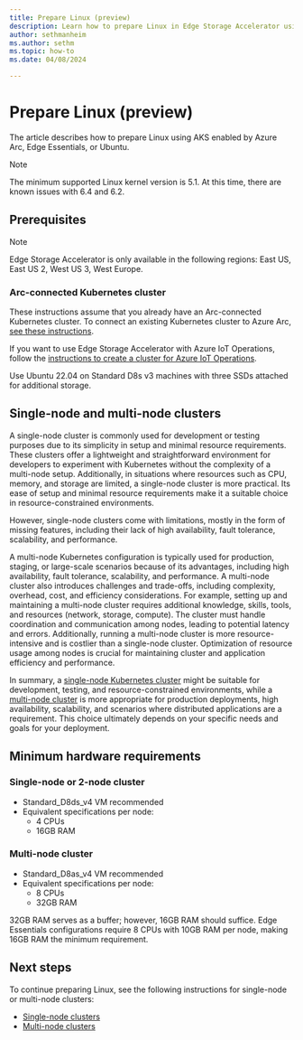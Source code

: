 ```yaml
---
title: Prepare Linux (preview)
description: Learn how to prepare Linux in Edge Storage Accelerator using AKS enabled by Azure Arc, Edge Essentials, or Ubuntu.
author: sethmanheim
ms.author: sethm
ms.topic: how-to
ms.date: 04/08/2024

---
```


# Prepare Linux (preview)

The article describes how to prepare Linux using AKS enabled by Azure Arc, Edge Essentials, or Ubuntu.

> [!NOTE]
> The minimum supported Linux kernel version is 5.1. At this time, there are known issues with 6.4 and 6.2.

## Prerequisites

> [!NOTE]
> Edge Storage Accelerator is only available in the following regions: East US, East US 2, West US 3, West Europe.

### Arc-connected Kubernetes cluster

These instructions assume that you already have an Arc-connected Kubernetes cluster. To connect an existing Kubernetes cluster to Azure Arc, [see these instructions](/azure/azure-arc/kubernetes/quickstart-connect-cluster?tabs=azure-cli).  

If you want to use Edge Storage Accelerator with Azure IoT Operations, follow the [instructions to create a cluster for Azure IoT Operations](/azure/iot-operations/get-started/quickstart-deploy?tabs=linux).

Use Ubuntu 22.04 on Standard D8s v3 machines with three SSDs attached for additional storage.

## Single-node and multi-node clusters

A single-node cluster is commonly used for development or testing purposes due to its simplicity in setup and minimal resource requirements. These clusters offer a lightweight and straightforward environment for developers to experiment with Kubernetes without the complexity of a multi-node setup. Additionally, in situations where resources such as CPU, memory, and storage are limited, a single-node cluster is more practical. Its ease of setup and minimal resource requirements make it a suitable choice in resource-constrained environments.

However, single-node clusters come with limitations, mostly in the form of missing features, including their lack of high availability, fault tolerance, scalability, and performance.

A multi-node Kubernetes configuration is typically used for production, staging, or large-scale scenarios because of its advantages, including high availability, fault tolerance, scalability, and performance. A multi-node cluster also introduces challenges and trade-offs, including complexity, overhead, cost, and efficiency considerations. For example, setting up and maintaining a multi-node cluster requires additional knowledge, skills, tools, and resources (network, storage, compute). The cluster must handle coordination and communication among nodes, leading to potential latency and errors. Additionally, running a multi-node cluster is more resource-intensive and is costlier than a single-node cluster. Optimization of resource usage among nodes is crucial for maintaining cluster and application efficiency and performance.

In summary, a [single-node Kubernetes cluster](single-node-cluster.md) might be suitable for development, testing, and resource-constrained environments, while a [multi-node cluster](multi-node-cluster.md) is more appropriate for production deployments, high availability, scalability, and scenarios where distributed applications are a requirement. This choice ultimately depends on your specific needs and goals for your deployment.

## Minimum hardware requirements

### Single-node or 2-node cluster

- Standard_D8ds_v4 VM recommended
- Equivalent specifications per node:
  - 4 CPUs
  - 16GB RAM

### Multi-node cluster

- Standard_D8as_v4 VM recommended
- Equivalent specifications per node:
  - 8 CPUs
  - 32GB RAM

32GB RAM serves as a buffer; however, 16GB RAM should suffice. Edge Essentials configurations require 8 CPUs with 10GB RAM per node, making 16GB RAM the minimum requirement.

## Next steps

To continue preparing Linux, see the following instructions for single-node or multi-node clusters:

- [Single-node clusters](single-node-cluster.md)
- [Multi-node clusters](multi-node-cluster.md)
